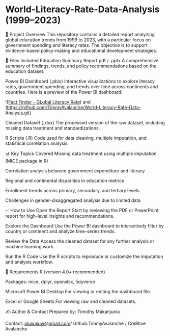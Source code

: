 # World-Literacy-Rate-Data-Analysis (1999–2023)

📘 Project Overview
This repository contains a detailed report analyzing global education trends from 1999 to 2023, with a particular focus on government spending and literacy rates. The objective is to support evidence-based policy-making and educational development strategies.

📂 Files Included
Education Summary Report.pdf / .pptx
A comprehensive summary of findings, trends, and policy recommendations based on the education dataset.

Power BI Dashboard (.pbix)
Interactive visualizations to explore literacy rates, government spending, and trends over time across continents and countries.
Here is a preview of the Power BI dashboard:

!([Fact Finder - GLobal Literacy Rate](https://github.com/TimmyAvalanche/World-Literacy-Rate-Data-Analysis.git)) and (https://github.com/TimmyAvalanche/World-Literacy-Rate-Data-Analysis.git)

Cleaned Dataset (.xlsx)
The processed version of the raw dataset, including missing data treatment and standardizations.

R Scripts (.R)
Code used for data cleaning, multiple imputation, and statistical correlation analysis.


📊 Key Topics Covered
Missing data treatment using multiple imputation (MICE package in R)

Correlation analysis between government expenditure and literacy

Regional and continental disparities in education metrics

Enrollment trends across primary, secondary, and tertiary levels

Challenges in gender-disaggregated analysis due to limited data


✅ How to Use
Open the Report
Start by reviewing the PDF or PowerPoint report for high-level insights and recommendations.

Explore the Dashboard
Use the Power BI dashboard to interactively filter by country or continent and analyze time-series trends.

Review the Data
Access the cleaned dataset for any further analysis or machine learning work.

Run the R Code
Use the R scripts to reproduce or customize the imputation and analysis workflow.


🔧 Requirements
R (version 4.0+ recommended)

Packages: mice, dplyr, openxlsx, tidyverse

Microsoft Power BI Desktop
For viewing or editing the dashboard file.

Excel or Google Sheets
For viewing raw and cleaned datasets.

✍️ Author & Contact
Prepared by: Timothy Makanjuola

Contact: oluwajuw@gmail.com/ Github:TimmyAvalanche / Cre8tive Avalanche
